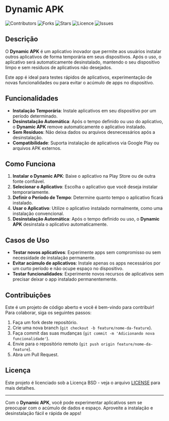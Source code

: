 # Dynamic APK

![Contributors](https://img.shields.io/github/contributors/skyghost090/Dynamic-Apk?style=plastic)
![Forks](https://img.shields.io/github/forks/skyghost090/Dynamic-Apk)
![Stars](https://img.shields.io/github/stars/skyghost090/Dynamic-Apk)
![Licence](https://img.shields.io/github/license/skyghost090/Dynamic-Apk)
![Issues](https://img.shields.io/github/issues/skyghost090/Dynamic-Apk)
## Descrição

O **Dynamic APK** é um aplicativo inovador que permite aos usuários instalar outros aplicativos de forma temporária em seus dispositivos. Após o uso, o aplicativo será automaticamente desinstalado, mantendo o seu dispositivo limpo e sem resíduos de aplicativos não desejados.

Este app é ideal para testes rápidos de aplicativos, experimentação de novas funcionalidades ou para evitar o acúmulo de apps no dispositivo.

## Funcionalidades

- **Instalação Temporária**: Instale aplicativos em seu dispositivo por um período determinado.
- **Desinstalação Automática**: Após o tempo definido ou uso do aplicativo, o **Dynamic APK** remove automaticamente o aplicativo instalado.
- **Sem Resíduos**: Não deixa dados ou arquivos desnecessários após a desinstalação.
- **Compatibilidade**: Suporta instalação de aplicativos via Google Play ou arquivos APK externos.

## Como Funciona

1. **Instalar o Dynamic APK**: Baixe o aplicativo na Play Store ou de outra fonte confiável.
2. **Selecionar o Aplicativo**: Escolha o aplicativo que você deseja instalar temporariamente.
3. **Definir o Período de Tempo**: Determine quanto tempo o aplicativo ficará instalado.
4. **Usar o Aplicativo**: Utilize o aplicativo instalado normalmente, como uma instalação convencional.
5. **Desinstalação Automática**: Após o tempo definido ou uso, o **Dynamic APK** desinstala o aplicativo automaticamente.

## Casos de Uso

- **Testar novos aplicativos**: Experimente apps sem compromisso ou sem necessidade de instalação permanente.
- **Evitar acúmulo de aplicativos**: Instale apenas os apps necessários por um curto período e não ocupe espaço no dispositivo.
- **Testar funcionalidades**: Experimente novos recursos de aplicativos sem precisar deixar o app instalado permanentemente.

## Contribuições

Este é um projeto de código aberto e você é bem-vindo para contribuir! Para colaborar, siga os seguintes passos:

1. Faça um fork deste repositório.
2. Crie uma nova branch (`git checkout -b feature/nome-da-feature`).
3. Faça commit das suas mudanças (`git commit -m 'Adicionando nova funcionalidade'`).
4. Envie para o repositório remoto (`git push origin feature/nome-da-feature`).
5. Abra um Pull Request.

## Licença

Este projeto é licenciado sob a Licença BSD - veja o arquivo [LICENSE](LICENSE) para mais detalhes.

---

Com o **Dynamic APK**, você pode experimentar aplicativos sem se preocupar com o acúmulo de dados e espaço. Aproveite a instalação e desinstalação fácil e rápida de apps!
